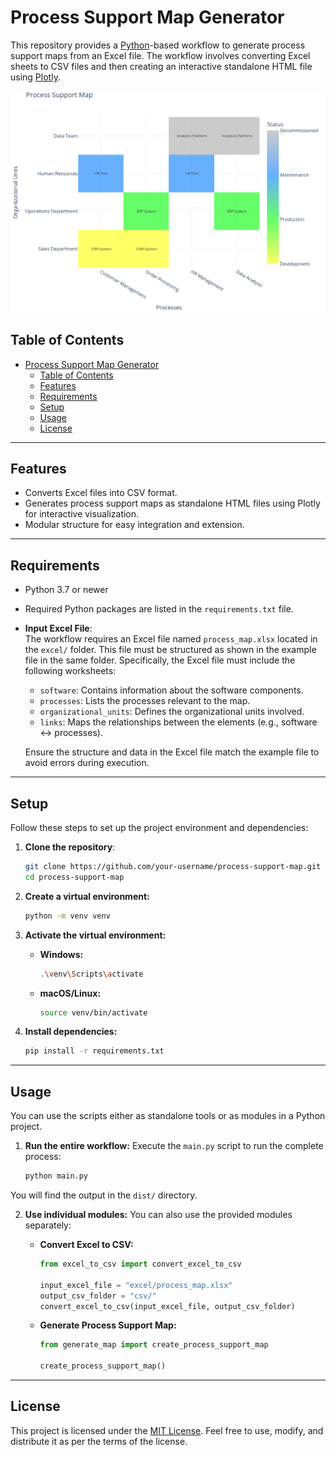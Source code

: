 # Process Support Map Generator

This repository provides a [Python](https://www.python.org/)-based workflow to generate process support maps from an Excel file. The workflow involves converting Excel sheets to CSV files and then creating an interactive standalone HTML file using [Plotly](https://plotly.com/python/).

![A process support map generated from Excel](image.png)

## Table of Contents
- [Process Support Map Generator](#process-support-map-generator)
  - [Table of Contents](#table-of-contents)
  - [Features](#features)
  - [Requirements](#requirements)
  - [Setup](#setup)
  - [Usage](#usage)
  - [License](#license)

---

## Features
- Converts Excel files into CSV format.
- Generates process support maps as standalone HTML files using Plotly for interactive visualization.
- Modular structure for easy integration and extension.

---

## Requirements
- Python 3.7 or newer
- Required Python packages are listed in the `requirements.txt` file.

- **Input Excel File**:  
  The workflow requires an Excel file named `process_map.xlsx` located in the `excel/` folder. This file must be structured as shown in the example file in the same folder. Specifically, the Excel file must include the following worksheets:

  - `software`: Contains information about the software components.
  - `processes`: Lists the processes relevant to the map.
  - `organizational_units`: Defines the organizational units involved.
  - `links`: Maps the relationships between the elements (e.g., software ↔ processes).

  Ensure the structure and data in the Excel file match the example file to avoid errors during execution.


---

## Setup
Follow these steps to set up the project environment and dependencies:

1. **Clone the repository**:
    ```bash
    git clone https://github.com/your-username/process-support-map.git
    cd process-support-map
    ```

2. **Create a virtual environment:**

    ```bash
    python -m venv venv
    ```

3. **Activate the virtual environment:**

   - **Windows:**
      ```bash
      .\venv\Scripts\activate
      ```

   - **macOS/Linux:**
      ```bash
      source venv/bin/activate
      ```

4. **Install dependencies:**

    ```bash
    pip install -r requirements.txt
    ```

---

## Usage

You can use the scripts either as standalone tools or as modules in a Python project.

1. **Run the entire workflow:**
Execute the `main.py` script to run the complete process:

    ```bash
    python main.py
    ```
You will find the output in the `dist/` directory.

2. **Use individual modules:**
You can also use the provided modules separately:

   - **Convert Excel to CSV:**

      ```python
      from excel_to_csv import convert_excel_to_csv
      
      input_excel_file = "excel/process_map.xlsx"
      output_csv_folder = "csv/"
      convert_excel_to_csv(input_excel_file, output_csv_folder)
      ```

   - **Generate Process Support Map:**

      ```python
      from generate_map import create_process_support_map

      create_process_support_map()
      ```

<!---
---

## Scientific Sources

The concept of process support maps originates from the field of software cartography in business informatics. Below are some relevant references:

1. [Source]

If you use this project in your research, please consider citing the above sources where appropriate.
--->

---

## License

This project is licensed under the [MIT License](https://opensource.org/license/mit). Feel free to use, modify, and distribute it as per the terms of the license.

